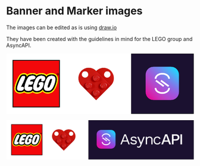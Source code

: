 # Banner and Marker images

The images can be edited as is using [draw.io](https://app.diagrams.net/)

They have been created with the guidelines in mind for the LEGO group and AsyncAPI.

![](lego-async-mark.drawio.png)

![](lego-asyncapi.drawio.png)